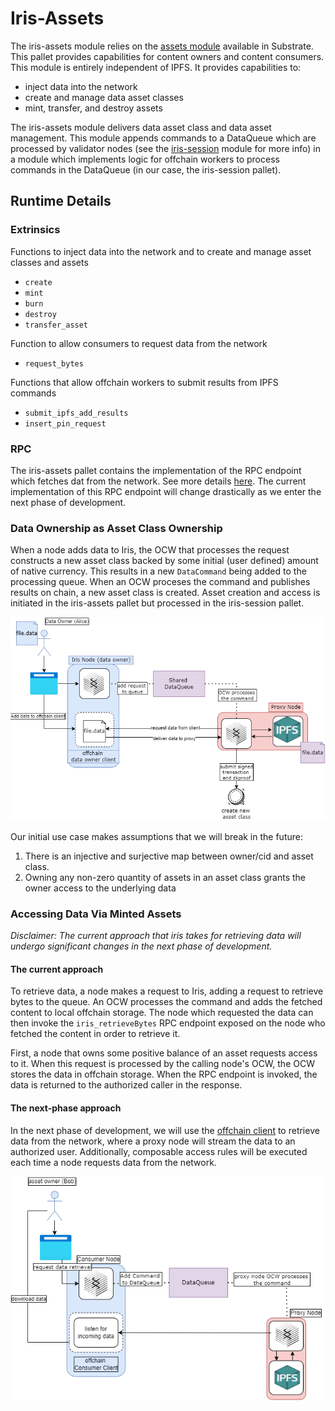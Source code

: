 # Iris-Assets

The iris-assets module relies on the [assets module](https://github.com/paritytech/substrate/blob/master/frame/assets/README.md) available in Substrate. This pallet provides capabilities for content owners and content consumers. This module is entirely independent of IPFS. It provides capabilities to:

- inject data into the network
- create and manage data asset classes
- mint, transfer, and destroy assets

The iris-assets module delivers data asset class and data asset management. This module appends commands to a DataQueue which are processed by validator nodes (see the [iris-session](./pallets_iris_session.md) module for more info) in a module which implements logic for offchain workers to process commands in the DataQueue (in our case, the iris-session pallet).

## Runtime Details

### Extrinsics

Functions to inject data into the network and to create and manage asset classes and assets

- `create`
- `mint`
- `burn`
- `destroy`
- `transfer_asset`

Function to allow consumers to request data from the network

- `request_bytes`

Functions that allow offchain workers to submit results from IPFS commands

- `submit_ipfs_add_results`
- `insert_pin_request`

### RPC

The iris-assets pallet contains the implementation of the RPC endpoint which fetches dat from the network. See more details [here](./rpc.md). The current implementation of this RPC endpoint will change drastically as we enter the next phase of development.

### Data Ownership as Asset Class Ownership

When a node adds data to Iris, the OCW that processes the request constructs a new asset class backed by some initial (user defined) amount of native currency. This results in a new `DataCommand` being added to the processing queue. When an OCW proceses the command and publishes results on chain, a new asset class is created. Asset creation and access is initiated in the iris-assets pallet but processed in the iris-session pallet.

![data-injection](../resources/data_injection.drawio.png)

Our initial use case makes assumptions that we will break in the future:

1. There is an injective and surjective map between owner/cid and asset class.
2. Owning any non-zero quantity of assets in an asset class grants the owner access to the underlying data

### Accessing Data Via Minted Assets

*Disclaimer: The current approach that iris takes for retrieving data will undergo significant changes in the next phase of development.*

#### The current approach

To retrieve data, a node makes a request to Iris, adding a request to retrieve bytes to the queue. An OCW processes the command and adds the fetched content to local offchain storage. The node which requested the data can then invoke the `iris_retrieveBytes` RPC endpoint exposed on the node who fetched the content in order to retrieve it.

First, a node that owns some positive balance of an asset requests access to it. When this request is processed by the calling node's OCW, the OCW stores the data in offchain storage. When the RPC endpoint is invoked, the data is returned to the authorized caller in the response.

#### The next-phase approach

In the next phase of development, we will use the [offchain client](../quickstart/offchain_client.md) to retrieve data from the network, where a proxy node will stream the data to an authorized user. Additionally, composable access rules will be executed each time a node requests data from the network.

![data-ejection](../resources/data_ejection.drawio.png)
